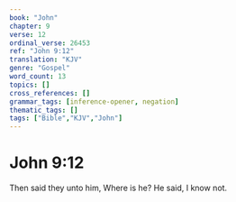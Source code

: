 ```yaml
---
book: "John"
chapter: 9
verse: 12
ordinal_verse: 26453
ref: "John 9:12"
translation: "KJV"
genre: "Gospel"
word_count: 13
topics: []
cross_references: []
grammar_tags: [inference-opener, negation]
thematic_tags: []
tags: ["Bible","KJV","John"]
---
```


# John 9:12

Then said they unto him, Where is he? He said, I know not.

